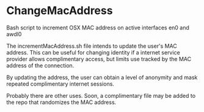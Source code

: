 # ChangeMacAddress
Bash script to increment OSX MAC address on active interfaces en0 and awdl0

The incrementMacAddress.sh file intends to update the user's MAC address. This can be useful for changing identity if a internet service provider allows complimentary access, but limits use tracked by the MAC address of the connection. 

By updating the address, the user can obtain a level of anonymity and mask repeated complimentary internet sessions.

Probably there are other uses. Soon, a complimentary file may be added to the repo that randomizes the MAC address.
